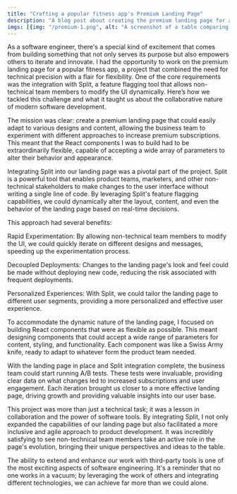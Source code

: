 ```yaml
---
title: "Crafting a popular fitness app's Premium Landing Page"
description: "A blog post about creating the premium landing page for a popular fitness app"
imgs: [{img: "/premium-1.png", alt: "A screenshot of a table comparing premium features vs free features"}, {img: "/premium-2.png", alt: "A screen shot of the premium page UI that includes a button to subscribe and highlights of premium features"}, {img: "/premium-3.png", alt: "A screen shot of the premium page UI that shows two cards with subscription options for yearly and monthly plans"}]
---
```


As a software engineer, there's a special kind of excitement that comes from building something that not only serves its purpose but also empowers others to iterate and innovate. I had the opportunity to work on the premium landing page for a popular fitness app, a project that combined the need for technical precision with a flair for flexibility. One of the core requirements was the integration with Split, a feature flagging tool that allows non-technical team members to modify the UI dynamically. Here’s how we tackled this challenge and what it taught us about the collaborative nature of modern software development.

The mission was clear: create a premium landing page that could easily adapt to various designs and content, allowing the business team to experiment with different approaches to increase premium subscriptions. This meant that the React components I was to build had to be extraordinarily flexible, capable of accepting a wide array of parameters to alter their behavior and appearance.

Integrating Split into our landing page was a pivotal part of the project. Split is a powerful tool that enables product teams, marketers, and other non-technical stakeholders to make changes to the user interface without writing a single line of code. By leveraging Split's feature flagging capabilities, we could dynamically alter the layout, content, and even the behavior of the landing page based on real-time decisions.

This approach had several benefits:

Rapid Experimentation: By allowing non-technical team members to modify the UI, we could quickly iterate on different designs and messages, speeding up the experimentation process.

Decoupled Deployments: Changes to the landing page's look and feel could be made without deploying new code, reducing the risk associated with frequent deployments.

Personalized Experiences: With Split, we could tailor the landing page to different user segments, providing a more personalized and effective user experience.

To accommodate the dynamic nature of the landing page, I focused on building React components that were as flexible as possible. This meant designing components that could accept a wide range of parameters for content, styling, and functionality. Each component was like a Swiss Army knife, ready to adapt to whatever form the product team needed.

With the landing page in place and Split integration complete, the business team could start running A/B tests. These tests were invaluable, providing clear data on what changes led to increased subscriptions and user engagement. Each iteration brought us closer to a more effective landing page, driving growth and providing valuable insights into our user base.

This project was more than just a technical task; it was a lesson in collaboration and the power of software tools. By integrating Split, I not only expanded the capabilities of our landing page but also facilitated a more inclusive and agile approach to product development. It was incredibly satisfying to see non-technical team members take an active role in the page's evolution, bringing their unique perspectives and ideas to the table.

The ability to extend and enhance our work with third-party tools is one of the most exciting aspects of software engineering. It's a reminder that no one works in a vacuum; by leveraging the work of others and integrating different technologies, we can achieve far more than we could alone.
